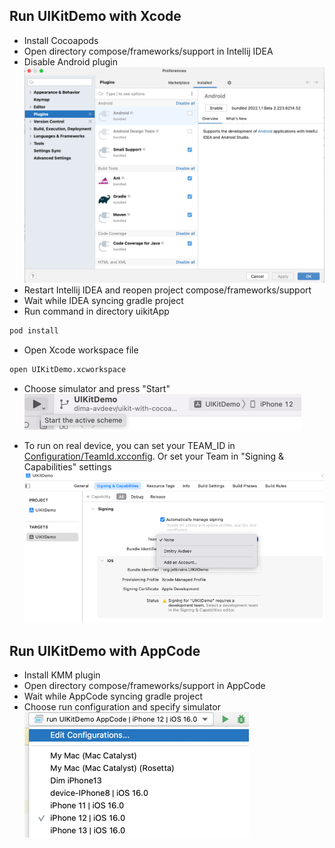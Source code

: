 ## Run UIKitDemo with Xcode

- Install Cocoapods
- Open directory compose/frameworks/support in Intellij IDEA
- Disable Android plugin
  ![idea-disample-android-plugin.png](idea-disample-android-plugin.png)
- Restart Intellij IDEA and reopen project compose/frameworks/support
- Wait while IDEA syncing gradle project
- Run command in directory uikitApp

```bash 
pod install
 ```

- Open Xcode workspace file

```bash
open UIKitDemo.xcworkspace
```

- Choose simulator and press "Start"
  ![start-in-xcode.png](start-in-xcode.png)

- To run on real device, you can set your TEAM_ID in [Configuration/TeamId.xcconfig](Configuration%2FTeamId.xcconfig).
  Or set your Team in "Signing & Capabilities" settings
  ![xcode-team-id.png](xcode-team-id.png)

## Run UIKitDemo with AppCode

- Install KMM plugin
- Open directory compose/frameworks/support in AppCode
- Wait while AppCode syncing gradle project
- Choose run configuration and specify simulator
  ![appcode-run-configuration.png](appcode-run-configuration.png)
